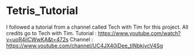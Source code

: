 # Tetris_Tutorial

I followed a tutorial from a channel called Tech with Tim for this project. All credits go to Tech with Tim.
Tutorial : https://www.youtube.com/watch?v=uoR4ilCWwKA&t=472s
Channel : https://www.youtube.com/channel/UC4JX40jDee_tINbkjycV4Sg
